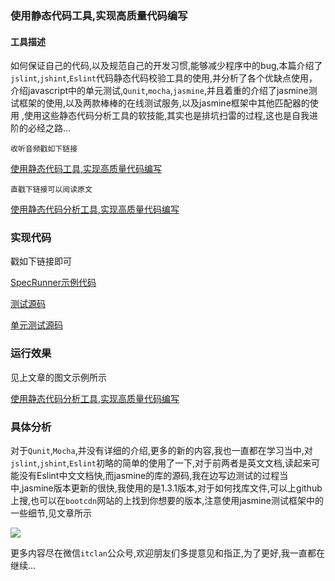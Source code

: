 ### 使用静态代码工具,实现高质量代码编写

#### 工具描述
如何保证自己的代码,以及规范自己的开发习惯,能够减少程序中的bug,本篇介绍了`jslint`,`jshint`,`Eslint`代码静态代码校验工具的使用,并分析了各个优缺点使用，介绍javascript中的单元测试,`Qunit`,`mocha`,`jasmine`,并且着重的介绍了jasmine测试框架的使用,以及两款棒棒的在线测试服务,以及jasmine框架中其他匹配器的使用
,使用这些静态代码分析工具的软技能,其实也是排坑扫雷的过程,这也是自我进阶的必经之路...

``收听音频戳如下链接``

[使用静态代码工具,实现高质量代码编写](https://www.lizhi.fm/3688152/2608369156415022598)

``直戳下链接可以阅读原文``

[使用静态代码分析工具,实现高质量代码编写](使用静态代码工具实现高质量代码编写/使用静态代码工具,实现高质量代码编写.md)


### 实现代码
戳如下链接即可

[SpecRunner示例代码](jasmine-standalone1.3.1/SpecRunner.html)

[测试源码](jasmine-standalone1.3.1/spec/add.js)

[单元测试源码](jasmine-standalone1.3.1/spec/add-spec.js)

### 运行效果
见上文章的图文示例所示

[使用静态代码分析工具,实现高质量代码编写](使用静态代码工具实现高质量代码编写/使用静态代码工具,实现高质量代码编写.md)

### 具体分析
对于`Qunit`,`Mocha`,并没有详细的介绍,更多的新的内容,我也一直都在学习当中,对`jslint`,`jshint`,`Eslint`初略的简单的使用了一下,对于前两者是英文文档,读起来可能没有Eslint中文文档快,而jasmine的库的源码,我在边写边测试的过程当中,jasmine版本更新的很快,我使用的是1.3.1版本,对于如何找库文件,可以上github上搜,也可以在`bootcdn`网站的上找到你想要的版本,注意使用jasmine测试框架中的一些细节,见文章所示

![](http://i.imgur.com/oVl5NLK.jpg)

更多内容尽在微信`itclan`公众号,欢迎朋友们多提意见和指正,为了更好,我一直都在继续...


